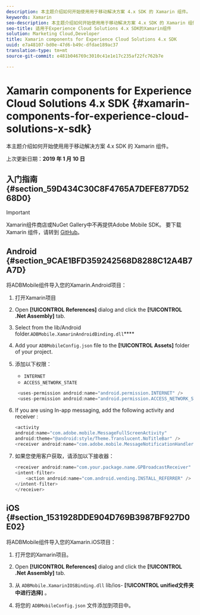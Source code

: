 ```yaml
---
description: 本主题介绍如何开始使用用于移动解决方案 4.x SDK 的 Xamarin 组件。
keywords: Xamarin
seo-description: 本主题介绍如何开始使用用于移动解决方案 4.x SDK 的 Xamarin 组件。
seo-title: 适用于Experience Cloud Solutions 4.x SDK的Xamarin组件
solution: Marketing Cloud,Developer
title: Xamarin components for Experience Cloud Solutions 4.x SDK
uuid: e7a48107-bd0e-47d6-b49c-dfdae189ac37
translation-type: tm+mt
source-git-commit: e481b046769c3010c41e1e17c235af22fc762b7e

---
```



# Xamarin components for Experience Cloud Solutions 4.x SDK {#xamarin-components-for-experience-cloud-solutions-x-sdk}

本主题介绍如何开始使用用于移动解决方案 4.x SDK 的 Xamarin 组件。

上次更新日期：**2019 年 1 月 10 日**

## 入门指南 {#section_59D434C30C8F4765A7DEFE877D5268D0}

>[!IMPORTANT]
>
>Xamarin组件商店或NuGet Gallery中不再提供Adobe Mobile SDK。 要下载 Xamarin 组件，请转到 [GitHub](https://github.com/Adobe-Marketing-Cloud/mobile-services)。


## Android {#section_9CAE1BFD359242568D8288C12A4B7A7D}

将ADBMobile组件导入您的Xamarin.Android项目：

1. 打开Xamarin项目

1. Open **[!UICONTROL References]** dialog and click the **[!UICONTROL .Net Assembly]** tab.

1. Select  from the lib/Android folder.`ADBMobile.XamarinAndroidBinding.dll`****

1. Add your `ADBMobileConfig.json` file to the **[!UICONTROL Assets]** folder of your project.

1. 添加以下权限：

   * `INTERNET`
   * `ACCESS_NETWORK_STATE`
   ```java
    <uses-permission android:name="android.permission.INTERNET" />
    <uses-permission android:name="android.permission.ACCESS_NETWORK_STATE" />
   ```

1. If you are using In-app messaging, add the following activity and receiver :

   ```java
   <activity 
   android:name="com.adobe.mobile.MessageFullScreenActivity" 
   android:theme="@android:style/Theme.Translucent.NoTitleBar" />
   <receiver android:name="com.adobe.mobile.MessageNotificationHandler" />
   ```

1. 如果您使用客户获取，请添加以下接收器：

   ```java
   <receiver android:name="com.your.package.name.GPBroadcastReceiver" android:exported="true">
   <intent-filter>
       <action android:name="com.android.vending.INSTALL_REFERRER" />
   </intent-filter>
   </receiver>
   ```

## iOS {#section_1531928DDE904D769B3987BF927D0E02}

将ADBMobile组件导入您的Xamarin.iOS项目：

1. 打开您的Xamarin项目。
1. Open **[!UICONTROL References]** dialog and click the **[!UICONTROL .Net Assembly]** tab.

1. 从 `ADBMobile.XamarinIOSBinding.dll` lib/ios- **[!UICONTROL unified文件夹中进行选择]** 。

1. 将您的 `ADBMobileConfig.json` 文件添加到项目中。


